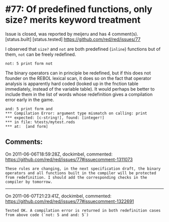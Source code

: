 
#77: Of predefined functions, only size? merits keyword treatment
================================================================================
Issue is closed, was reported by meijeru and has 4 comment(s).
[status.built] [status.tested]
<https://github.com/red/red/issues/77>

I observed that `size?`  and `not` are both predefined (`inline`) functions but of them, `not` can be freely redefined.

```
not: 5 print form not
```

The binary operators can in principle be redefined, but if this does not founder on the REBOL lexical scan, it does so on the fact that operator analysis is apparently hard coded (looked up in the fnction table immediately, instead of the variable table). It would perhaps be better to include them in the list of words whose redefinition gives a compilation error early in the game.

```
and: 5 print form and
*** Compilation Error: argument type mismatch on calling: print
*** expected: [c-string!], found: [integer!]
*** in file: %tests/mytest.reds
*** at:  [and form]
```



Comments:
--------------------------------------------------------------------------------

On 2011-06-06T18:59:28Z, dockimbel, commented:
<https://github.com/red/red/issues/77#issuecomment-1311073>

    These rules are changing, in the next specification draft, the binary operators and all functions built in the compiler will be protected from redefinition. I should add the corresponding checks in the compiler by tomorrow.

--------------------------------------------------------------------------------

On 2011-06-07T21:23:41Z, dockimbel, commented:
<https://github.com/red/red/issues/77#issuecomment-1322691>

    Tested OK. A compilation error is returned in both redefinition cases from above code (`not: 5 and and: 5`)

